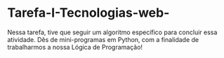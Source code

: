# Tarefa-I-Tecnologias-web-
Nessa tarefa, tive que seguir um algoritmo específico para concluir essa atividade. Dês de mini-programas em Python, com a finalidade de trabalharmos a nossa Lógica de Programação! 
